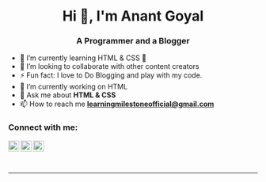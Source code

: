 
<h1 align="center">Hi 👋, I'm Anant Goyal</h1>
<h3 align="center">A Programmer and a Blogger</h3>

- 🌱 I’m currently learning HTML & CSS 🤣
- 👯 I’m looking to collaborate with other content creators
- ⚡ Fun fact: I love to Do Blogging and play with my code.
- 🔭 I’m currently working on HTML
- 💬 Ask me about **HTML & CSS**
- 📫 How to reach me **learningmilestoneofficial@gmail.com**



### Connect with me:


[<img align="left" alt="codeiwthanant | LinkedIn" width="22px" src="https://cdn.jsdelivr.net/npm/simple-icons@v3/icons/linkedin.svg" />][linkedin]
[<img align="left" alt="codewithanant | Instagram" width="22px" src="https://cdn.jsdelivr.net/npm/simple-icons@v3/icons/instagram.svg" />][instagram]
[<img align="left" alt="codewithanant | Instagram" width="22px" src="https://cdn.jsdelivr.net/npm/simple-icons@v3/icons/facebook.svg" />][facebook]

<br />

<br />
<br />

---




[CodeWithAnant]: https://github.com/Anant-Goyal
[instagram]: https://www.instagram.com/code_with_anant/
[linkedin]: https://www.linkedin.com/in/anant--goyal/
[facebook]: https://www.facebook.com/Code-With-Anant-106520205061639
